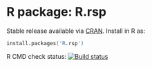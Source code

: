 # R package: R.rsp

Stable release available via [CRAN](http://cran.r-project.org/package=R.rsp).  Install in R as:

```s
install.packages('R.rsp')
```


R CMD check status: <a href="https://travis-ci.org/HenrikBengtsson/R.rsp"><img src="https://travis-ci.org/HenrikBengtsson/R.rsp.svg?branch=master" alt="Build status"></a>
